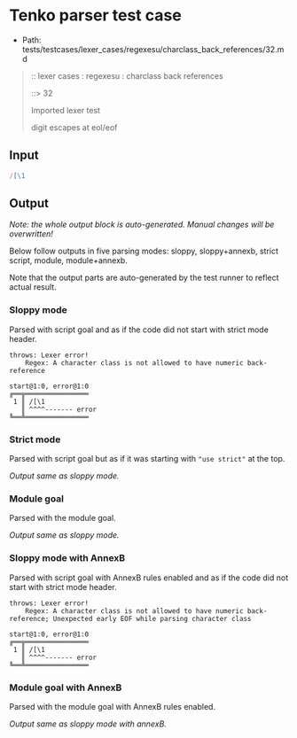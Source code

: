 # Tenko parser test case

- Path: tests/testcases/lexer_cases/regexesu/charclass_back_references/32.md

> :: lexer cases : regexesu : charclass back references
>
> ::> 32
>
> Imported lexer test
>
> digit escapes at eol/eof


## Input

`````js
/[\1
`````

## Output

_Note: the whole output block is auto-generated. Manual changes will be overwritten!_

Below follow outputs in five parsing modes: sloppy, sloppy+annexb, strict script, module, module+annexb.

Note that the output parts are auto-generated by the test runner to reflect actual result.

### Sloppy mode

Parsed with script goal and as if the code did not start with strict mode header.

`````
throws: Lexer error!
    Regex: A character class is not allowed to have numeric back-reference

start@1:0, error@1:0
╔══╦════════════════
 1 ║ /[\1
   ║ ^^^^------- error
╚══╩════════════════

`````

### Strict mode

Parsed with script goal but as if it was starting with `"use strict"` at the top.

_Output same as sloppy mode._

### Module goal

Parsed with the module goal.

_Output same as sloppy mode._

### Sloppy mode with AnnexB

Parsed with script goal with AnnexB rules enabled and as if the code did not start with strict mode header.

`````
throws: Lexer error!
    Regex: A character class is not allowed to have numeric back-reference; Unexpected early EOF while parsing character class

start@1:0, error@1:0
╔══╦════════════════
 1 ║ /[\1
   ║ ^^^^------- error
╚══╩════════════════

`````

### Module goal with AnnexB

Parsed with the module goal with AnnexB rules enabled.

_Output same as sloppy mode with annexB._
